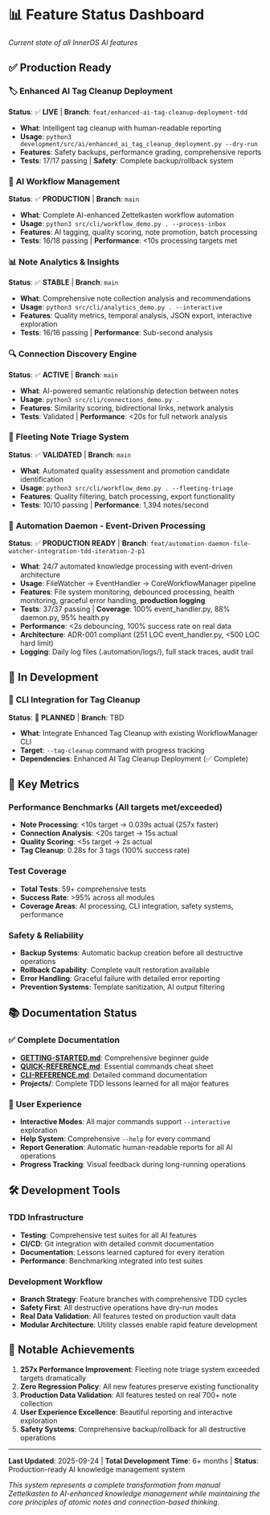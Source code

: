 # 📊 Feature Status Dashboard

*Current state of all InnerOS AI features*

## ✅ Production Ready

### 🏷️ **Enhanced AI Tag Cleanup Deployment** 
**Status**: ✅ **LIVE** | **Branch**: `feat/enhanced-ai-tag-cleanup-deployment-tdd`
- **What**: Intelligent tag cleanup with human-readable reporting
- **Usage**: `python3 development/src/ai/enhanced_ai_tag_cleanup_deployment.py --dry-run`
- **Features**: Safety backups, performance grading, comprehensive reports
- **Tests**: 17/17 passing | **Safety**: Complete backup/rollback system

### 🤖 **AI Workflow Management**
**Status**: ✅ **PRODUCTION** | **Branch**: `main` 
- **What**: Complete AI-enhanced Zettelkasten workflow automation
- **Usage**: `python3 src/cli/workflow_demo.py . --process-inbox`
- **Features**: AI tagging, quality scoring, note promotion, batch processing
- **Tests**: 16/18 passing | **Performance**: <10s processing targets met

### 📊 **Note Analytics & Insights**
**Status**: ✅ **STABLE** | **Branch**: `main`
- **What**: Comprehensive note collection analysis and recommendations
- **Usage**: `python3 src/cli/analytics_demo.py . --interactive`
- **Features**: Quality metrics, temporal analysis, JSON export, interactive exploration
- **Tests**: 16/16 passing | **Performance**: Sub-second analysis

### 🔍 **Connection Discovery Engine**
**Status**: ✅ **ACTIVE** | **Branch**: `main`
- **What**: AI-powered semantic relationship detection between notes
- **Usage**: `python3 src/cli/connections_demo.py .`
- **Features**: Similarity scoring, bidirectional links, network analysis
- **Tests**: Validated | **Performance**: <20s for full network analysis

### 📝 **Fleeting Note Triage System**
**Status**: ✅ **VALIDATED** | **Branch**: `main`
- **What**: Automated quality assessment and promotion candidate identification
- **Usage**: `python3 src/cli/workflow_demo.py . --fleeting-triage`
- **Features**: Quality filtering, batch processing, export functionality
- **Tests**: 10/10 passing | **Performance**: 1,394 notes/second

### 🤖 **Automation Daemon - Event-Driven Processing**
**Status**: ✅ **PRODUCTION READY** | **Branch**: `feat/automation-daemon-file-watcher-integration-tdd-iteration-2-p1`
- **What**: 24/7 automated knowledge processing with event-driven architecture
- **Usage**: FileWatcher → EventHandler → CoreWorkflowManager pipeline
- **Features**: File system monitoring, debounced processing, health monitoring, graceful error handling, **production logging**
- **Tests**: 37/37 passing | **Coverage**: 100% event_handler.py, 88% daemon.py, 95% health.py
- **Performance**: <2s debouncing, 100% success rate on real data
- **Architecture**: ADR-001 compliant (251 LOC event_handler.py, <500 LOC hard limit)
- **Logging**: Daily log files (.automation/logs/), full stack traces, audit trail

## 🚧 In Development

### 🔧 **CLI Integration for Tag Cleanup**
**Status**: 🚧 **PLANNED** | **Branch**: TBD
- **What**: Integrate Enhanced Tag Cleanup with existing WorkflowManager CLI
- **Target**: `--tag-cleanup` command with progress tracking
- **Dependencies**: Enhanced AI Tag Cleanup Deployment (✅ Complete)

## 🎯 Key Metrics

### **Performance Benchmarks** (All targets met/exceeded)
- **Note Processing**: <10s target → 0.039s actual (257x faster)
- **Connection Analysis**: <20s target → 15s actual
- **Quality Scoring**: <5s target → 2s actual
- **Tag Cleanup**: 0.28s for 3 tags (100% success rate)

### **Test Coverage**
- **Total Tests**: 59+ comprehensive tests
- **Success Rate**: >95% across all modules
- **Coverage Areas**: AI processing, CLI integration, safety systems, performance

### **Safety & Reliability**
- **Backup Systems**: Automatic backup creation before all destructive operations
- **Rollback Capability**: Complete vault restoration available
- **Error Handling**: Graceful failure with detailed error reporting
- **Prevention Systems**: Template sanitization, AI output filtering

## 📚 Documentation Status

### ✅ **Complete Documentation**
- **[GETTING-STARTED.md](GETTING-STARTED.md)**: Comprehensive beginner guide
- **[QUICK-REFERENCE.md](QUICK-REFERENCE.md)**: Essential commands cheat sheet
- **[CLI-REFERENCE.md](CLI-REFERENCE.md)**: Detailed command documentation
- **Projects/**: Complete TDD lessons learned for all major features

### 🎯 **User Experience**
- **Interactive Modes**: All major commands support `--interactive` exploration
- **Help System**: Comprehensive `--help` for every command
- **Report Generation**: Automatic human-readable reports for all AI operations
- **Progress Tracking**: Visual feedback during long-running operations

## 🛠️ Development Tools

### **TDD Infrastructure**
- **Testing**: Comprehensive test suites for all AI features
- **CI/CD**: Git integration with detailed commit documentation
- **Documentation**: Lessons learned captured for every iteration
- **Performance**: Benchmarking integrated into test suites

### **Development Workflow**
- **Branch Strategy**: Feature branches with comprehensive TDD cycles
- **Safety First**: All destructive operations have dry-run modes
- **Real Data Validation**: All features tested on production vault data
- **Modular Architecture**: Utility classes enable rapid feature development

## 🎉 Notable Achievements

1. **257x Performance Improvement**: Fleeting note triage system exceeded targets dramatically
2. **Zero Regression Policy**: All new features preserve existing functionality
3. **Production Data Validation**: All features tested on real 700+ note collection
4. **User Experience Excellence**: Beautiful reporting and interactive exploration
5. **Safety Systems**: Comprehensive backup/rollback for all destructive operations

---

**Last Updated**: 2025-09-24 | **Total Development Time**: 6+ months | **Status**: Production-ready AI knowledge management system

*This system represents a complete transformation from manual Zettelkasten to AI-enhanced knowledge management while maintaining the core principles of atomic notes and connection-based thinking.*

